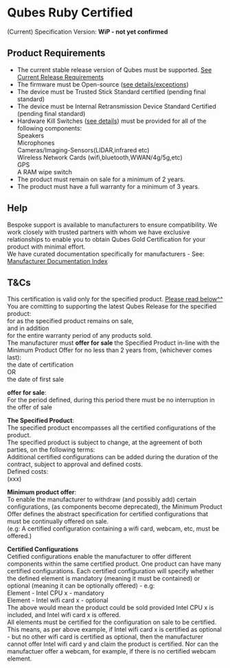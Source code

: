 <h1>Qubes Ruby Certified</h1>

(Current) Specification Version: **WiP - not yet confirmed**  

<h2>Product Requirements</h2>

- The current stable release version of Qubes must be supported. [See Current Release Requirements]()  
- The firmware must be Open-source ([see details/exceptions](specifications/open-source-firmware.md))    
- The device must be Trusted Stick Standard certified (pending final standard)
- The device must be Internal Retransmission Device Standard Certified (pending final standard)
- Hardware Kill Switches ([see details](specifications/hardware-kill-switches.md)) must be provided for all of the following components:  
Speakers  
Microphones  
Cameras/Imaging-Sensors(LIDAR,infrared etc)  
Wireless Network Cards (wifi,bluetooth,WWAN/4g/5g,etc)  
GPS  
A RAM wipe switch
- The product must remain on sale for a minimum of 2 years.
- The product must have a full warranty for a minimum of 3 years.

<h2>Help</h2>

Bespoke support is available to manufacturers to ensure compatibility. We work closely with trusted partners with whom we have exclusive relationships to enable you to obtain Qubes Gold Certification for your product with minimal effort.  
We have curated documentation specifically for manufacturers - See: [Manufacturer Documentation Index](/qubes/certification/manufacturer-documentation-index.md)  

<h2>T&Cs</h2> 

This certification is valid only for the specified product. [Please read below^^]()  
You are comitting to supporting the latest Qubes Release for the specified product:  
for as the specified product remains on sale,  
and in addition   
for the entire warranty period of any products sold.  
The manufacturer must **offer for sale** the Specified Product in-line with the Minimum Product Offer for no less than 2 years from, (whichever comes last):  
the date of certification  
OR  
the date of first sale   

**offer for sale**:  
For the period defined, during this period there must be no interruption in the offer of sale

**The Specified Product**:  
The specified product encompasses all the certified configurations of the product.  
The specified product is subject to change, at the agreement of both parties, on the following terms:  
Additional certified configurations can be added during the duration of the contract, subject to approval and defined costs.  
Defined costs:  
(xxx)  

**Minimum product offer**:  
To enable the manufacturer to withdraw (and possibly add) certain configurations, (as components become deprecated), the Minimum Product Offer defines the abstract specification for certified configurations that must be continually offered on sale.  
(e.g: A certified configuration containing a wifi card, webcam, etc, must be offered.)

**Certified Configurations**  
Cetified configurations enable the manufacturer to offer different components within the same certified product. One product can have many certified configurations. Each certified configuration will specify whether the defined element is mandatory (meaning it must be contained) or optional (meaning it can be optionally offered) - e.g:  
Element - Intel CPU x - mandatory  
Element - Intel wifi card x - optional  
The above would mean the product could be sold provided Intel CPU x is included, and Intel wifi card x is offered.  
All elements must be certified for the configuration on sale to be certified. This means, as per above example, if Intel wifi card x is certified as optional - but no other wifi card is certified as optional, then the manufacturer cannot offer Intel wifi card y and claim the product is certified. Nor can the manufactuer offer a webcam, for example, if there is no certified webcam element.  

